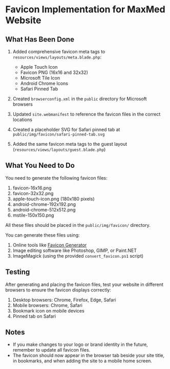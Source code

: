 # Favicon Implementation for MaxMed Website

## What Has Been Done

1. Added comprehensive favicon meta tags to `resources/views/layouts/meta.blade.php`:
   - Apple Touch Icon
   - Favicon PNG (16x16 and 32x32)
   - Microsoft Tile Icon
   - Android Chrome Icons
   - Safari Pinned Tab

2. Created `browserconfig.xml` in the `public` directory for Microsoft browsers

3. Updated `site.webmanifest` to reference the favicon files in the correct locations

4. Created a placeholder SVG for Safari pinned tab at `public/img/favicon/safari-pinned-tab.svg`

5. Added the same favicon meta tags to the guest layout (`resources/views/layouts/guest.blade.php`)

## What You Need to Do

You need to generate the following favicon files:

1. favicon-16x16.png
2. favicon-32x32.png
3. apple-touch-icon.png (180x180 pixels)
4. android-chrome-192x192.png
5. android-chrome-512x512.png
6. mstile-150x150.png

All these files should be placed in the `public/img/favicon/` directory.

You can generate these files using:

1. Online tools like [Favicon Generator](https://realfavicongenerator.net/)
2. Image editing software like Photoshop, GIMP, or Paint.NET
3. ImageMagick (using the provided `convert_favicon.ps1` script)

## Testing

After generating and placing the favicon files, test your website in different browsers to ensure the favicon displays correctly:

1. Desktop browsers: Chrome, Firefox, Edge, Safari
2. Mobile browsers: Chrome, Safari
3. Bookmark icon on mobile devices
4. Pinned tab on Safari

## Notes

- If you make changes to your logo or brand identity in the future, remember to update all favicon files.
- The favicon should now appear in the browser tab beside your site title, in bookmarks, and when adding the site to a mobile home screen. 